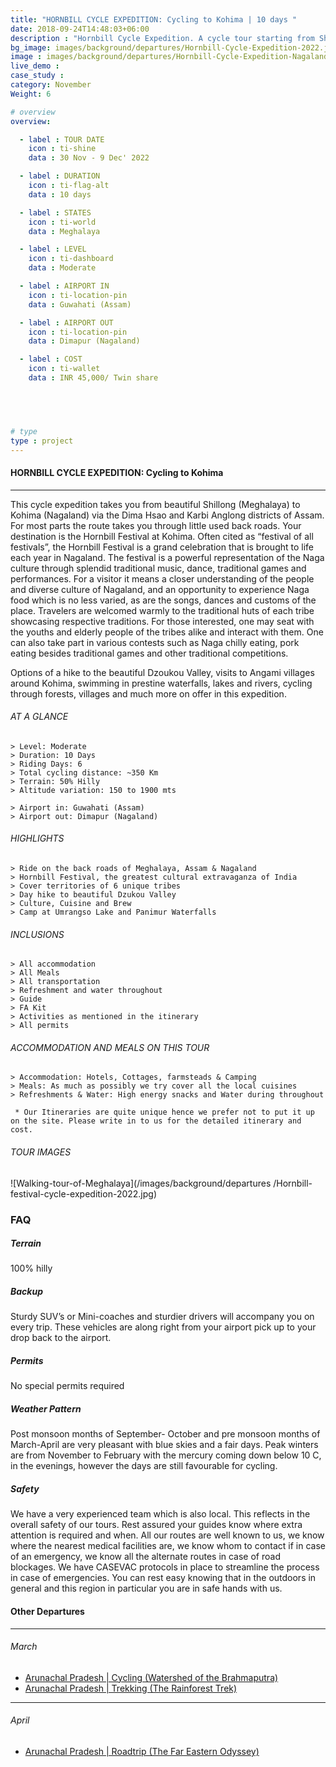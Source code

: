 ```yaml
---
title: "HORNBILL CYCLE EXPEDITION: Cycling to Kohima | 10 days "
date: 2018-09-24T14:48:03+06:00
description : "Hornbill Cycle Expedition. A cycle tour starting from Shillong and ending in the hornbill festival at Kohima"
bg_image: images/background/departures/Hornbill-Cycle-Expedition-2022.jpg
image : images/background/departures/Hornbill-Cycle-Expedition-Nagaland.jpg
live_demo : 
case_study : 
category: November
Weight: 6

# overview
overview:

  - label : TOUR DATE
    icon : ti-shine
    data : 30 Nov - 9 Dec' 2022

  - label : DURATION
    icon : ti-flag-alt
    data : 10 days

  - label : STATES
    icon : ti-world
    data : Meghalaya

  - label : LEVEL
    icon : ti-dashboard
    data : Moderate

  - label : AIRPORT IN
    icon : ti-location-pin
    data : Guwahati (Assam)

  - label : AIRPORT OUT
    icon : ti-location-pin
    data : Dimapur (Nagaland)

  - label : COST
    icon : ti-wallet
    data : INR 45,000/ Twin share


 


# type
type : project
---
```


#### HORNBILL CYCLE EXPEDITION: Cycling to Kohima

---

This cycle expedition takes you from beautiful Shillong (Meghalaya) to Kohima (Nagaland) via the Dima Hsao and Karbi Anglong districts of Assam. For most parts the route takes you through little used back roads. Your destination is the Hornbill Festival at Kohima.
Often cited as “festival of all festivals”, the Hornbill Festival is a grand celebration that is brought to life each year in Nagaland. The festival is a powerful representation of the Naga culture through splendid traditional music, dance, traditional games and performances. For a visitor it means a closer understanding of the people and diverse culture of Nagaland, and an opportunity to experience Naga food which is no less varied, as are the songs, dances and customs of the place. Travelers are welcomed warmly to the traditional huts of each tribe showcasing respective traditions. For those interested, one may seat with the youths and elderly people of the tribes alike and interact with them. One can also take part in various contests such as Naga chilly eating, pork eating besides traditional games and other traditional competitions.

Options of a hike to the beautiful Dzoukou Valley, visits to Angami villages around Kohima, swimming in prestine waterfalls, lakes and rivers, cycling through forests, villages and much more on offer in this expedition.





###### AT A GLANCE
```
> Level: Moderate
> Duration: 10 Days
> Riding Days: 6
> Total cycling distance: ~350 Km
> Terrain: 50% Hilly 
> Altitude variation: 150 to 1900 mts

> Airport in: Guwahati (Assam)
> Airport out: Dimapur (Nagaland)
```




###### HIGHLIGHTS
```
> Ride on the back roads of Meghalaya, Assam & Nagaland
> Hornbill Festival, the greatest cultural extravaganza of India
> Cover territories of 6 unique tribes
> Day hike to beautiful Dzukou Valley
> Culture, Cuisine and Brew
> Camp at Umrangso Lake and Panimur Waterfalls
```

###### INCLUSIONS
```
> All accommodation
> All Meals
> All transportation
> Refreshment and water throughout
> Guide 
> FA Kit
> Activities as mentioned in the itinerary
> All permits
```

###### ACCOMMODATION AND MEALS ON THIS TOUR
```
> Accommodation: Hotels, Cottages, farmsteads & Camping
> Meals: As much as possibly we try cover all the local cuisines
> Refreshments & Water: High energy snacks and Water during throughout
```

``` * Our Itineraries are quite unique hence we prefer not to put it up on the site. Please write in to us for the detailed itinerary and cost.```

###### TOUR IMAGES

![Walking-tour-of-Meghalaya](/images/background/departures /Hornbill-festival-cycle-expedition-2022.jpg)



### FAQ



##### Terrain

100% hilly 

##### Backup
Sturdy SUV’s or Mini-coaches and sturdier drivers will accompany you on every trip. These vehicles are along right from your airport pick up to your drop back to the airport.


##### Permits
No special permits required

##### Weather Pattern
Post monsoon months of September- October and pre monsoon months of March-April are very pleasant with blue skies and a fair days. Peak winters are from November to February with the mercury coming down below 10 C, in the evenings, however the days are still favourable for cycling.

##### Safety 
We have a very experienced team which is also local. This reflects in the overall safety of our tours. Rest assured your guides know where extra attention is required and when. All our routes are well known to us, we know where the nearest medical facilities are, we know whom to contact if in case of an emergency, we know all the alternate routes in case of road blockages. We have CASEVAC protocols in place to streamline the process in case of emergencies. You can rest easy knowing that in the outdoors in general and this region in particular you are in safe hands with us.

#### Other Departures
---

###### March

+ [Arunachal Pradesh | Cycling (Watershed of the Brahmaputra)](/departures/eastern-arunachal-cycling-departure/) 
+ [Arunachal Pradesh | Trekking (The Rainforest Trek)](/departures/namdapha-rainforest-trek/) 

---
###### April

+ [Arunachal Pradesh | Roadtrip (The Far Eastern Odyssey)](/departures/the-eastern-odyssey/) 
